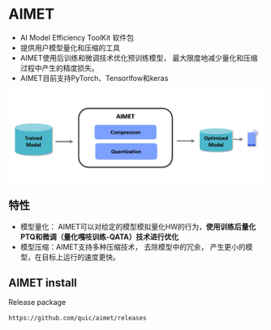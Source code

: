 # AIMET

- AI Model Efficiency ToolKit 软件包
- 提供用户模型量化和压缩的工具
- AIMET使用后训练和微调技术优化预训练模型， 最大限度地减少量化和压缩过程中产生的精度损失。
- AIMET目前支持PyTorch、Tensorlfow和keras

![img_v3_0258_223ffc91-9e67-4203-b0a8-73287815835g](images/img_v3_0258_223ffc91-9e67-4203-b0a8-73287815835g.jpg)

## 特性

- 模型量化： AIMET可以对给定的模型模拟量化HW的行为，**使用训练后量化PTQ和微调（量化嘎吱训练-QATA）技术进行优化**
- 模型压缩：AIMET支持多种压缩技术， 去除模型中的冗余， 产生更小的模型，在目标上运行的速度更快。

## AIMET install

Release package

```url
https://github.com/quic/aimet/releases
```

